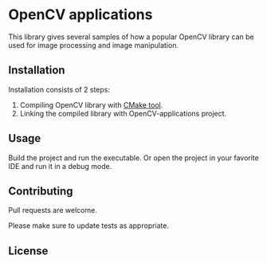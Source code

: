 # OpenCV applications

This library gives several samples of how a popular OpenCV library can be used for image processing and image manipulation. 

## Installation
Installation consists of 2 steps: 
1. Compiling OpenCV library with [CMake tool](https://cmake.org/download/).
2. Linking the compiled library with OpenCV-applications project. 

## Usage
 Build the project and run the executable. Or open the project in your favorite IDE and run it in a debug mode. 

## Contributing
Pull requests are welcome. 

Please make sure to update tests as appropriate.

## License

